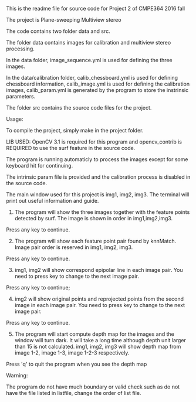 This is the readme file for source code for Project 2 of CMPE364 2016 fall

The project is Plane-sweeping Multiview stereo

The code contains two folder data and src.

The folder data contains images for calibration and multiview stereo processing.

In the data folder, image_sequence.yml is used for defining the three images.

In the data/calibration folder, calib_chessboard.yml is used for defining chessboard information, calib_image.yml is used for defining the calibration images, calib_param.yml is generated by the program to store the instrinsic parameters.

The folder src contains the source code files for the project.

Usage:

To compile the project, simply make in the project folder.

LIB USED: OpenCV 3.1 is required for this program and opencv_contrib is REQUIRED to use the surf feature in the source code.

The program is running automaticly to process the images except for some keyboard hit for continuing.

The intrinsic param file is provided and the calibration process is disabled in the source code.

The main window used for this project is img1, img2, img3. The terminal will print out useful information and guide.

1. The program will show the three images together with the feature points detected by surf. The image is shown in order in img1,img2,img3.

Press any key to continue.

2. The program will show each feature point pair found by knnMatch. Image pair order is reserved in img1, img2, img3.

Press any key to continue.

3. img1, img2 will show correspond epipolar line in each image pair. You need to press key to change to the next image pair.

Press any key to continue;

4. img2 will show original points and reprojected points from the second image in each image pair. You need to press key to change to the next image pair.

Press any key to continue.

5. The program will start compute depth map for the images and the window will turn dark. It will take a long time although depth unit larger than 15 is not calculated. img1, img2, img3 will show depth map from image 1-2, image 1-3, image 1-2-3 respectively.

Press 'q' to quit the program when you see the depth map

Warning:

The program do not have much boundary or valid check such as do not have the file listed in listfile, change the order of list file.

